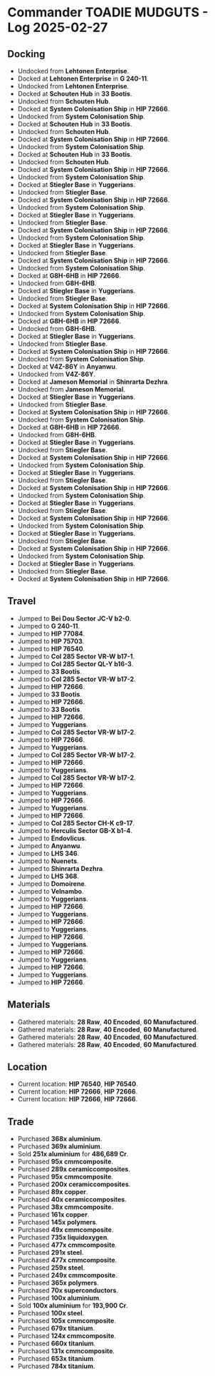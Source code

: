 # Commander TOADIE MUDGUTS - Log 2025-02-27

## Docking
- Undocked from **Lehtonen Enterprise**.
- Docked at **Lehtonen Enterprise** in **G 240-11**.
- Undocked from **Lehtonen Enterprise**.
- Docked at **Schouten Hub** in **33 Bootis**.
- Undocked from **Schouten Hub**.
- Docked at **System Colonisation Ship** in **HIP 72666**.
- Undocked from **System Colonisation Ship**.
- Docked at **Schouten Hub** in **33 Bootis**.
- Undocked from **Schouten Hub**.
- Docked at **System Colonisation Ship** in **HIP 72666**.
- Undocked from **System Colonisation Ship**.
- Docked at **Schouten Hub** in **33 Bootis**.
- Undocked from **Schouten Hub**.
- Docked at **System Colonisation Ship** in **HIP 72666**.
- Undocked from **System Colonisation Ship**.
- Docked at **Stiegler Base** in **Yuggerians**.
- Undocked from **Stiegler Base**.
- Docked at **System Colonisation Ship** in **HIP 72666**.
- Undocked from **System Colonisation Ship**.
- Docked at **Stiegler Base** in **Yuggerians**.
- Undocked from **Stiegler Base**.
- Docked at **System Colonisation Ship** in **HIP 72666**.
- Undocked from **System Colonisation Ship**.
- Docked at **Stiegler Base** in **Yuggerians**.
- Undocked from **Stiegler Base**.
- Docked at **System Colonisation Ship** in **HIP 72666**.
- Undocked from **System Colonisation Ship**.
- Docked at **G8H-6HB** in **HIP 72666**.
- Undocked from **G8H-6HB**.
- Docked at **Stiegler Base** in **Yuggerians**.
- Undocked from **Stiegler Base**.
- Docked at **System Colonisation Ship** in **HIP 72666**.
- Undocked from **System Colonisation Ship**.
- Docked at **G8H-6HB** in **HIP 72666**.
- Undocked from **G8H-6HB**.
- Docked at **Stiegler Base** in **Yuggerians**.
- Undocked from **Stiegler Base**.
- Docked at **System Colonisation Ship** in **HIP 72666**.
- Undocked from **System Colonisation Ship**.
- Docked at **V4Z-86Y** in **Anyanwu**.
- Undocked from **V4Z-86Y**.
- Docked at **Jameson Memorial** in **Shinrarta Dezhra**.
- Undocked from **Jameson Memorial**.
- Docked at **Stiegler Base** in **Yuggerians**.
- Undocked from **Stiegler Base**.
- Docked at **System Colonisation Ship** in **HIP 72666**.
- Undocked from **System Colonisation Ship**.
- Docked at **G8H-6HB** in **HIP 72666**.
- Undocked from **G8H-6HB**.
- Docked at **Stiegler Base** in **Yuggerians**.
- Undocked from **Stiegler Base**.
- Docked at **System Colonisation Ship** in **HIP 72666**.
- Undocked from **System Colonisation Ship**.
- Docked at **Stiegler Base** in **Yuggerians**.
- Undocked from **Stiegler Base**.
- Docked at **System Colonisation Ship** in **HIP 72666**.
- Undocked from **System Colonisation Ship**.
- Docked at **Stiegler Base** in **Yuggerians**.
- Undocked from **Stiegler Base**.
- Docked at **System Colonisation Ship** in **HIP 72666**.
- Undocked from **System Colonisation Ship**.
- Docked at **Stiegler Base** in **Yuggerians**.
- Undocked from **Stiegler Base**.
- Docked at **System Colonisation Ship** in **HIP 72666**.
- Undocked from **System Colonisation Ship**.
- Docked at **Stiegler Base** in **Yuggerians**.
- Undocked from **Stiegler Base**.
- Docked at **System Colonisation Ship** in **HIP 72666**.

## Travel
- Jumped to **Bei Dou Sector JC-V b2-0**.
- Jumped to **G 240-11**.
- Jumped to **HIP 77084**.
- Jumped to **HIP 75703**.
- Jumped to **HIP 76540**.
- Jumped to **Col 285 Sector VR-W b17-1**.
- Jumped to **Col 285 Sector QL-Y b16-3**.
- Jumped to **33 Bootis**.
- Jumped to **Col 285 Sector VR-W b17-2**.
- Jumped to **HIP 72666**.
- Jumped to **33 Bootis**.
- Jumped to **HIP 72666**.
- Jumped to **33 Bootis**.
- Jumped to **HIP 72666**.
- Jumped to **Yuggerians**.
- Jumped to **Col 285 Sector VR-W b17-2**.
- Jumped to **HIP 72666**.
- Jumped to **Yuggerians**.
- Jumped to **Col 285 Sector VR-W b17-2**.
- Jumped to **HIP 72666**.
- Jumped to **Yuggerians**.
- Jumped to **Col 285 Sector VR-W b17-2**.
- Jumped to **HIP 72666**.
- Jumped to **Yuggerians**.
- Jumped to **HIP 72666**.
- Jumped to **Yuggerians**.
- Jumped to **HIP 72666**.
- Jumped to **Col 285 Sector CH-K c9-17**.
- Jumped to **Herculis Sector GB-X b1-4**.
- Jumped to **Endovlicus**.
- Jumped to **Anyanwu**.
- Jumped to **LHS 346**.
- Jumped to **Nuenets**.
- Jumped to **Shinrarta Dezhra**.
- Jumped to **LHS 368**.
- Jumped to **Domoirene**.
- Jumped to **Velnambo**.
- Jumped to **Yuggerians**.
- Jumped to **HIP 72666**.
- Jumped to **Yuggerians**.
- Jumped to **HIP 72666**.
- Jumped to **Yuggerians**.
- Jumped to **HIP 72666**.
- Jumped to **Yuggerians**.
- Jumped to **HIP 72666**.
- Jumped to **Yuggerians**.
- Jumped to **HIP 72666**.
- Jumped to **Yuggerians**.
- Jumped to **HIP 72666**.

## Materials
- Gathered materials: **28 Raw**, **40 Encoded**, **60 Manufactured**.
- Gathered materials: **28 Raw**, **40 Encoded**, **60 Manufactured**.
- Gathered materials: **28 Raw**, **40 Encoded**, **60 Manufactured**.
- Gathered materials: **28 Raw**, **40 Encoded**, **60 Manufactured**.

## Location
- Current location: **HIP 76540**, **HIP 76540**.
- Current location: **HIP 72666**, **HIP 72666**.
- Current location: **HIP 72666**, **HIP 72666**.

## Trade
- Purchased **368x aluminium**.
- Purchased **369x aluminium**.
- Sold **251x aluminium** for **486,689 Cr**.
- Purchased **95x cmmcomposite**.
- Purchased **289x ceramiccomposites**.
- Purchased **95x cmmcomposite**.
- Purchased **200x ceramiccomposites**.
- Purchased **89x copper**.
- Purchased **40x ceramiccomposites**.
- Purchased **38x cmmcomposite**.
- Purchased **161x copper**.
- Purchased **145x polymers**.
- Purchased **49x cmmcomposite**.
- Purchased **735x liquidoxygen**.
- Purchased **477x cmmcomposite**.
- Purchased **291x steel**.
- Purchased **477x cmmcomposite**.
- Purchased **259x steel**.
- Purchased **249x cmmcomposite**.
- Purchased **365x polymers**.
- Purchased **70x superconductors**.
- Purchased **100x aluminium**.
- Sold **100x aluminium** for **193,900 Cr**.
- Purchased **100x steel**.
- Purchased **105x cmmcomposite**.
- Purchased **679x titanium**.
- Purchased **124x cmmcomposite**.
- Purchased **660x titanium**.
- Purchased **131x cmmcomposite**.
- Purchased **653x titanium**.
- Purchased **784x titanium**.

